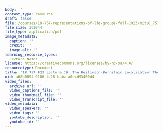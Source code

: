 ```yaml
---
body: ''
content_type: resource
draft: false
file: /courses/18-757-representations-of-lie-groups-fall-2023/mit18_757_f23_lec29.pdf
file_size: 361044
file_type: application/pdf
image_metadata:
  caption: ''
  credit: ''
  image-alt: ''
learning_resource_types:
- Lecture Notes
license: https://creativecommons.org/licenses/by-nc-sa/4.0/
resourcetype: Document
title: '18.757 F23 Lecture 29: The Beilinson-Bernstein Localization Theorem'
uid: a68b0894-9106-4a28-baba-a0ecd93460d4
video_files:
  archive_url: ''
  video_captions_file: ''
  video_thumbnail_file: ''
  video_transcript_file: ''
video_metadata:
  video_speakers: ''
  video_tags: ''
  youtube_description: ''
  youtube_id: ''
---
```


